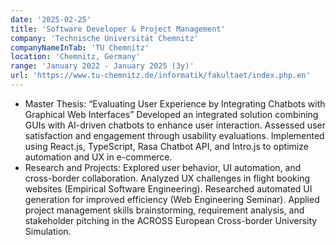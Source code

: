 ```yaml
---
date: '2025-02-25'
title: 'Software Developer & Project Management'
company: 'Technische Universität Chemnitz'
companyNameInTab: 'TU Chemnitz'
location: 'Chemnitz, Germany'
range: 'January 2022 - January 2025 (3y)'
url: 'https://www.tu-chemnitz.de/informatik/fakultaet/index.php.en'
---
```


- Master Thesis: “Evaluating User Experience by Integrating Chatbots with Graphical Web Interfaces” Developed an integrated solution combining GUIs with AI-driven chatbots to enhance user interaction. Assessed user satisfaction and engagement through usability evaluations. Implemented using React.js, TypeScript, Rasa Chatbot API, and Intro.js to optimize automation and UX in e-commerce.
- Research and Projects: Explored user behavior, UI automation, and cross-border collaboration. Analyzed UX challenges in flight booking websites (Empirical Software Engineering). Researched automated UI generation for improved efficiency (Web Engineering Seminar). Applied project management skills brainstorming, requirement analysis, and stakeholder pitching in the ACROSS European Cross-border University Simulation.
